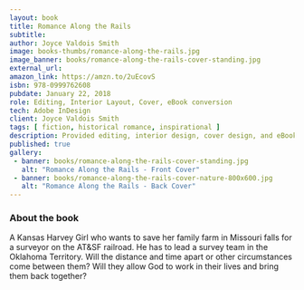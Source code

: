 ```yaml
---
layout: book
title: Romance Along the Rails	
subtitle: 
author: Joyce Valdois Smith
image: books-thumbs/romance-along-the-rails.jpg
image_banner: books/romance-along-the-rails-cover-standing.jpg
external_url: 
amazon_link: https://amzn.to/2uEcovS
isbn: 978-0999762608
pubdate: January 22, 2018
role: Editing, Interior Layout, Cover, eBook conversion
tech: Adobe InDesign
client: Joyce Valdois Smith
tags: [ fiction, historical romance, inspirational ]
description: Provided editing, interior design, cover design, and eBook conversion for this book project.
published: true
gallery:
 - banner: books/romance-along-the-rails-cover-standing.jpg
   alt: "Romance Along the Rails - Front Cover"
 - banner: books/romance-along-the-rails-cover-nature-800x600.jpg
   alt: "Romance Along the Rails - Back Cover"
---
```


### About the book

A Kansas Harvey Girl who wants to save her family farm in Missouri falls for a surveyor on the AT&SF railroad. He has to lead a survey team in the Oklahoma Territory. Will the distance and time apart or other circumstances come between them? Will they allow God to work in their lives and bring them back together?